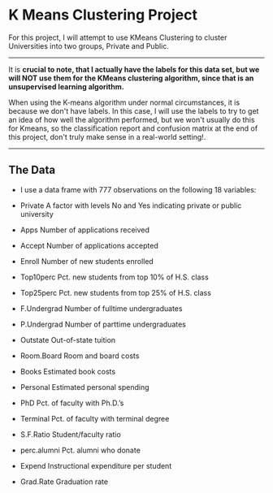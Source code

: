 # K Means Clustering Project 

For this project, I will attempt to use KMeans Clustering to cluster Universities into two groups, Private and Public.

___
It is **crucial to note, that I actually have the labels for this data set, but we will NOT use them for the KMeans clustering algorithm, since that is an unsupervised learning algorithm.** 

When using the K-means algorithm under normal circumstances, it is because we don't have labels. In this case, I will use the labels to try to get an idea of how well the algorithm performed, but we won't usually do this for Kmeans, so the classification report and confusion matrix at the end of this project, don't truly make sense in a real-world setting!.
___

## The Data

* I use a data frame with 777 observations on the following 18 variables:

* Private A factor with levels No and Yes indicating private or public university
 
* Apps Number of applications received

* Accept Number of applications accepted

* Enroll Number of new students enrolled

* Top10perc Pct. new students from top 10% of H.S. class

* Top25perc Pct. new students from top 25% of H.S. class

* F.Undergrad Number of fulltime undergraduates

* P.Undergrad Number of parttime undergraduates

* Outstate Out-of-state tuition

* Room.Board Room and board costs

* Books Estimated book costs

* Personal Estimated personal spending

* PhD Pct. of faculty with Ph.D.’s

* Terminal Pct. of faculty with terminal degree

* S.F.Ratio Student/faculty ratio

* perc.alumni Pct. alumni who donate
  
* Expend Instructional expenditure per student
  
* Grad.Rate Graduation rate
